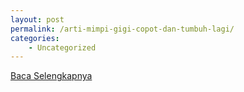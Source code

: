 ```yaml
---
layout: post
permalink: /arti-mimpi-gigi-copot-dan-tumbuh-lagi/
categories:
    - Uncategorized
---
```


[Baca Selengkapnya](/03)